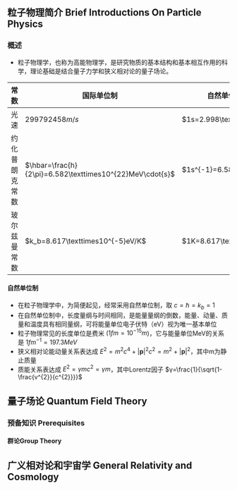 ## 粒子物理简介 Brief Introductions On Particle Physics
### 概述
* 粒子物理学，也称为高能物理学，是研究物质的基本结构和基本相互作用的科学，理论基础是结合量子力学和狭义相对论的量子场论。

|常数|国际单位制|自然单位制引起的数值关系|
|---|---|---|
|光速| $299792458m/s$| $1s=2.998\texttimes10^{8}m$|
|约化普朗克常数|$\hbar=\frac{h}{2\pi}=6.582\texttimes10^{22}MeV\cdot{s}$| $1s^{-1}=6.582\texttimes10^{22}MeV$|
|玻尔兹曼常数|$k_b=8.617\texttimes10^{-5}eV/K$| $1K=8.617\texttimes10^{-5}eV$|

#### 自然单位制
* 在粒子物理学中，为简便起见，经常采用自然单位制，取  $c=\hbar=k_b=1$
* 在自然单位制中，长度量纲与时间相同，是能量量纲的倒数，能量、动量、质量和温度具有相同量纲，可将能量单位电子伏特（eV）视为唯一基本单位
* 粒子物理常见的长度单位是费米 ($1fm=10^{-15}m$)，它与能量单位MeV的关系是  $1fm^{-1}=197.3MeV$
* 狭义相对论能动量关系表达成 $E^{2}=m^{2}c^{4}+|\textbf{p}|^{2}c^{2}=m^{2}+|\textbf{p}|^{2}$，其中m为静止质量
* 质能关系表达成 $E^{2}=γmc^{2}=γm$，其中Lorentz因子 $γ=\frac{1}{\sqrt{1-\frac{v^{2}}{c^{2}}}}$

## 量子场论 Quantum Field Theory
### 预备知识 Prerequisites
#### 群论Group Theory
## 广义相对论和宇宙学 General Relativity and Cosmology
